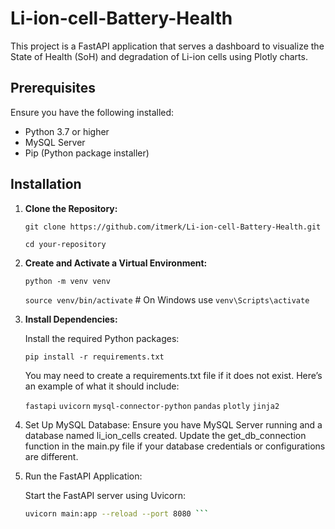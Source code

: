 # Li-ion-cell-Battery-Health

This project is a FastAPI application that serves a dashboard to visualize the State of Health (SoH) and degradation of Li-ion cells using Plotly charts.

## Prerequisites

Ensure you have the following installed:

- Python 3.7 or higher
- MySQL Server
- Pip (Python package installer)

## Installation

1. **Clone the Repository:**

   ```git clone https://github.com/itmerk/Li-ion-cell-Battery-Health.git```
   
   ```cd your-repository```
   
2. **Create and Activate a Virtual Environment:**

      ```python -m venv venv```
   
      ```source venv/bin/activate``` # On Windows use `venv\Scripts\activate`

3. **Install Dependencies:**

   Install the required Python packages:

   ```pip install -r requirements.txt```

   You may need to create a requirements.txt file if it does not exist. Here’s an example of what it should include:

   ```fastapi```
   ```uvicorn```
   ```mysql-connector-python```
   ```pandas```
   ```plotly```
   ```jinja2```

4. Set Up MySQL Database:
   Ensure you have MySQL Server running and a database named li_ion_cells created. Update the get_db_connection function in the main.py file if your database credentials or configurations are different.
   
5. Run the FastAPI Application:

   Start the FastAPI server using Uvicorn:

    ```bash
   uvicorn main:app --reload --port 8080 ```




